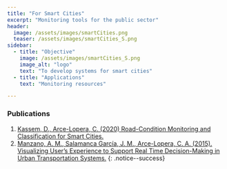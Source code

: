 ```yaml
---
title: "For Smart Cities"
excerpt: "Monitoring tools for the public sector"
header:
  image: /assets/images/smartCities.png
  teaser: /assets/images/smartCities_S.png
sidebar:
  - title: "Objective"
    image: /assets/images/smartCities_S.png
    image_alt: "logo"
    text: "To develop systems for smart cities"
  - title: "Applications"
    text: "Monitoring resources"

---
```



### Publications
1. [Kassem, D., Arce-Lopera, C. (2020) Road-Condition Monitoring and Classification for Smart Cities.](https://doi.org/10.1007/978-3-030-51328-3_60)
2. [Manzano, A. M., Salamanca García, J. M., Arce-Lopera, C. A. (2015). Visualizing User’s Experience to Support Real Time Decision-Making in Urban Transportation Systems.](https://vimeo.com/136255023)
{: .notice--success}
